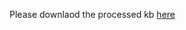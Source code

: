 Please downlaod the processed kb [here]([https://drive.google.com/drive/folders/1T77olpFJVCQFS3_WG1JPYE6kdwp9AZrB?usp=sharing](https://1drv.ms/f/s!AoTJ9uWa69GGbUPrvu7GH7JPbtc?e=0PJxV9))
